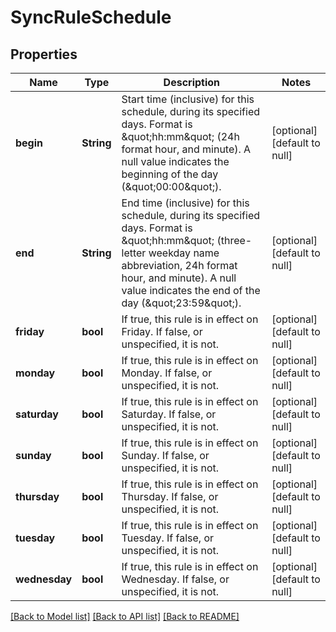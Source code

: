 # SyncRuleSchedule

## Properties
Name | Type | Description | Notes
------------ | ------------- | ------------- | -------------
**begin** | **String** | Start time (inclusive) for this schedule, during its specified days.  Format is \&quot;hh:mm\&quot; (24h format hour, and minute).  A null value indicates the beginning of the day (\&quot;00:00\&quot;). | [optional] [default to null]
**end** | **String** | End time (inclusive) for this schedule, during its specified days.  Format is \&quot;hh:mm\&quot; (three-letter weekday name abbreviation, 24h format hour, and minute).  A null value indicates the end of the day (\&quot;23:59\&quot;). | [optional] [default to null]
**friday** | **bool** | If true, this rule is in effect on Friday.  If false, or unspecified, it is not. | [optional] [default to null]
**monday** | **bool** | If true, this rule is in effect on Monday.  If false, or unspecified, it is not. | [optional] [default to null]
**saturday** | **bool** | If true, this rule is in effect on Saturday.  If false, or unspecified, it is not. | [optional] [default to null]
**sunday** | **bool** | If true, this rule is in effect on Sunday.  If false, or unspecified, it is not. | [optional] [default to null]
**thursday** | **bool** | If true, this rule is in effect on Thursday.  If false, or unspecified, it is not. | [optional] [default to null]
**tuesday** | **bool** | If true, this rule is in effect on Tuesday.  If false, or unspecified, it is not. | [optional] [default to null]
**wednesday** | **bool** | If true, this rule is in effect on Wednesday.  If false, or unspecified, it is not. | [optional] [default to null]

[[Back to Model list]](../README.md#documentation-for-models) [[Back to API list]](../README.md#documentation-for-api-endpoints) [[Back to README]](../README.md)


